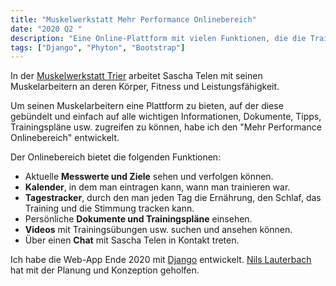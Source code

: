```yaml
---
title: "Muskelwerkstatt Mehr Performance Onlinebereich"
date: "2020 Q2 "
description: "Eine Online-Plattform mit vielen Funktionen, die die Trainierenden mit nützlichen und individuellen Inhalten unterstützt."
tags: ["Django", "Phyton", "Bootstrap"]
---
```


In der [Muskelwerkstatt Trier](https://muskelwerkstatt.com/) arbeitet Sascha Telen mit seinen Muskelarbeitern an deren Körper, Fitness und Leistungsfähigkeit.

Um seinen Muskelarbeitern eine Plattform zu bieten, auf der diese gebündelt und einfach auf alle wichtigen Informationen, Dokumente, Tipps, Trainingspläne usw. zugreifen zu können, habe ich den "Mehr Performance Onlinebereich" entwickelt.

Der Onlinebereich bietet die folgenden Funktionen:

- Aktuelle **Messwerte und Ziele** sehen und verfolgen können.
- **Kalender**, in dem man eintragen kann, wann man trainieren war.
- **Tagestracker**, durch den man jeden Tag die Ernährung, den Schlaf, das Training und die Stimmung tracken kann.
- Persönliche **Dokumente und Trainingspläne** einsehen.
- **Videos** mit Trainingsübungen usw. suchen und ansehen können.
- Über einen **Chat** mit Sascha Telen in Kontakt treten.

Ich habe die Web-App Ende 2020 mit [Django](https://www.djangoproject.com/) entwickelt. [Nils Lauterbach](https://www.nils-lauterbach.de) hat mit der Planung und Konzeption geholfen.
